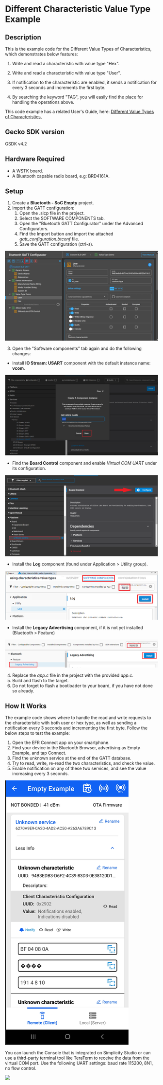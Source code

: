 # Different Characteristic Value Type Example ##
 
## Description ##
 
This is the example code for the Different Value Types of Characteristics, which demonstrates below features:

1) Write and read a characteristic with value type "Hex".

2) Write and read a characteristic with value type "User".

3) If notification to the characteristic are enabled, it sends a notification for every 3 seconds and increments the first byte.

4) By searching the keyword "TAG", you will easily find the place for handling the operations above.

This code example has a related User's Guide, here: [Different Value Types of Characteristics.](https://docs.silabs.com/bluetooth/latest/general/gatt-protocol/using-characteristics-value-types)
 
## Gecko SDK version ##
 
GSDK v4.2
 
## Hardware Required ##
 
- A WSTK board.
- A Bluetooth capable radio board, e.g: BRD4161A.
 
## Setup
 
1. Create a **Bluetooth - SoC Empty** project.
2. Import the GATT configuration:
   1. Open the .slcp file in the project.
   2. Select the SOFTWARE COMPONENTS tab.
   3. Open the "Bluetooth GATT Configurator" under the Advanced Configurators.
   4. Find the Import button and import the attached *gatt_configuration.btconf* file.
   5. Save the GATT configuration (ctrl-s).

![](images/import_gatt_configuaration.png)

3. Open the "Software components" tab again and do the following changes:
- Install **IO Stream: USART** component with the default instance name: **vcom**.

![](images/install_usart.png)

- Find the **Board Control** component and enable *Virtual COM UART* under its configuration.

![](images/board_control.png)

- Install the **Log** component (found under Application > Utility group).

![](images/log.png)

- Install the **Legacy Advertising** component, if it is not yet installed (Bluetooth > Feature)

![](images/legacy.png)
  
4. Replace the *app.c* file in the project with the provided *app.c*.
5. Build and flash to the target.
6. Do not forget to flash a bootloader to your board, if you have not done so already.
 
## How It Works ##
 
The example code shows where to handle the read and write requests to the characteristic with both user or hex type, as well as sending a notification every 3 seconds and incrementing the first byte. Follow the below steps to test the example:

1. Open the EFR Connect app on your smartphone.
2. Find your device in the Bluetooth Browser, advertising as Empty Example, and tap Connect.
3. Find the unknown service at the end of the GATT database.
4. Try to read, write, re-read the two characteristics, and check the value.
5. Enable notification on any of these two services, and see the value increasing every 3 seconds.

![](images/efr_connect.png)

You can launch the Console that is integrated on Simplicity Studio or can use a third-party terminal tool like TeraTerm to receive the data from the virtual COM port. Use the following UART settings: baud rate 115200, 8N1, no flow control.

![](images/console.png)
